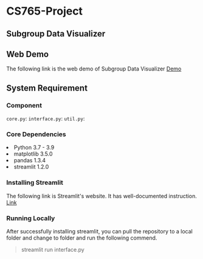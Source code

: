 # CS765-Project
## Subgroup Data Visualizer



## Web Demo
The following link is the web demo of Subgroup Data Visualizer
[Demo](https://hshih25-cs765-final-project-interface-k8n25y.streamlit.app/)

## System Requirement
### Component
`core.py`:
`interface.py`:
`util.py`:

### Core Dependencies

<li>Python 3.7 - 3.9
<li>matplotlib 3.5.0
<li>pandas 1.3.4
<li>streamlit 1.2.0

### Installing Streamlit
The following link is Streamlit's website. It has well-documented instruction.
[Link](https://docs.streamlit.io/library/get-started/installation)


### Running Locally

After successfully installing streamlit, you can pull the repository to a local folder and change to folder and run the following commend.

>streamlit run interface.py